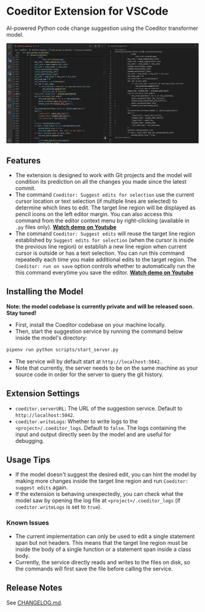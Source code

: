# Coeditor Extension for VSCode

AI-powered Python code change suggestion using the Coeditor transformer model.

![Coeditor Screenshot](images/Coeditor-screenshot.png)

## Features

- The extension is designed to work with Git projects and the model will condition its prediction on all the changes you made since the latest commit.
- The command `Coeditor: Suggest edits for selection` use the current cursor location or text selection (if multiple lines are selected) to determine which lines to edit. The target line region will be displayed as pencil icons on the left editor margin. You can also access this command from the editor context menu by right-clicking (available in `.py` files only). [**Watch demo on Youtube**](https://youtu.be/S-lrUhgxfMU)
- The command `Coeditor: Suggest edits` will reuse the target line region established by `Suggest edits for selection` (when the cursor is inside the previous line region) or establish a new line region when current cursor is outside or has a text selection. You can run this command repeatedly each time you make additional edits to the target region. The `Coeditor: run on save` option controls whether to automatically run the this command everytime you save the editor. [**Watch demo on Youtube**](https://youtu.be/A6GH_BEVFR8)


## Installing the Model

**Note: the model codebase is currently private and will be released soon. Stay tuned!**
- First, install the Coeditor codebase on your machine locally.
- Then, start the suggestion service by running the command below inside the model's directory:
```bash
pipenv run python scripts/start_server.py
```
- The service will by default start at `http://localhost:5042`..
- Note that currently, the server needs to be on the same machine as your source code in order for the server to query the git history.

## Extension Settings

- `coeditor.serverURL`: The URL of the suggestion service. Default to `http://localhost:5042`.
- `coeditor.writeLogs`: Whether to write logs to the `<project>/.coeditor_logs`. Default to `false`. The logs containing the input and output directly seen by the model and are useful for debugging.

## Usage Tips
- If the model doesn't suggest the desired edit, you can hint the model by making more changes inside the target line region and run `Coeditor: suggest edits` again.
- If the extension is behaving unexpectedly, you can check what the model saw by opening the log file at `<project>/.coeditor_logs` (if `coeditor.writeLogs` is set to `true`).

### Known Issues

- The current implementation can only be used to edit a single statement span but not headers. This means that the target line region must be inside the body of a single function or a statement span inside a class body.
- Currently, the service directly reads and writes to the files on disk, so the commands
will first save the file before calling the service.

## Release Notes
See [CHANGELOG.md](CHANGELOG.md).

